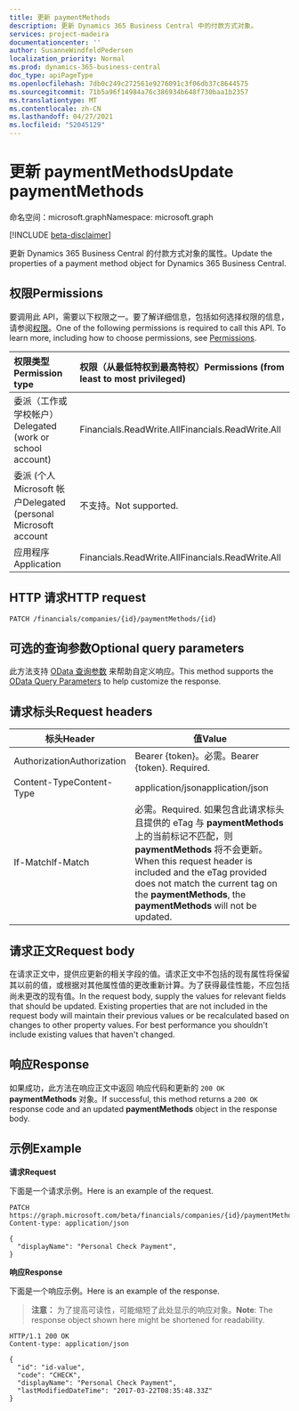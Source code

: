 ```yaml
---
title: 更新 paymentMethods
description: 更新 Dynamics 365 Business Central 中的付款方式对象。
services: project-madeira
documentationcenter: ''
author: SusanneWindfeldPedersen
localization_priority: Normal
ms.prod: dynamics-365-business-central
doc_type: apiPageType
ms.openlocfilehash: 7db0c249c272561e9276091c3f06db37c8644575
ms.sourcegitcommit: 71b5a96f14984a76c386934b648f730baa1b2357
ms.translationtype: MT
ms.contentlocale: zh-CN
ms.lasthandoff: 04/27/2021
ms.locfileid: "52045129"
---
```

# <a name="update-paymentmethods"></a><span data-ttu-id="7aa96-103">更新 paymentMethods</span><span class="sxs-lookup"><span data-stu-id="7aa96-103">Update paymentMethods</span></span>

<span data-ttu-id="7aa96-104">命名空间：microsoft.graph</span><span class="sxs-lookup"><span data-stu-id="7aa96-104">Namespace: microsoft.graph</span></span>

[!INCLUDE [beta-disclaimer](../../includes/beta-disclaimer.md)]

<span data-ttu-id="7aa96-105">更新 Dynamics 365 Business Central 的付款方式对象的属性。</span><span class="sxs-lookup"><span data-stu-id="7aa96-105">Update the properties of a payment method object for Dynamics 365 Business Central.</span></span>

## <a name="permissions"></a><span data-ttu-id="7aa96-106">权限</span><span class="sxs-lookup"><span data-stu-id="7aa96-106">Permissions</span></span>
<span data-ttu-id="7aa96-p101">要调用此 API，需要以下权限之一。要了解详细信息，包括如何选择权限的信息，请参阅[权限](/graph/permissions-reference)。</span><span class="sxs-lookup"><span data-stu-id="7aa96-p101">One of the following permissions is required to call this API. To learn more, including how to choose permissions, see [Permissions](/graph/permissions-reference).</span></span>

|<span data-ttu-id="7aa96-109">权限类型</span><span class="sxs-lookup"><span data-stu-id="7aa96-109">Permission type</span></span> |<span data-ttu-id="7aa96-110">权限（从最低特权到最高特权）</span><span class="sxs-lookup"><span data-stu-id="7aa96-110">Permissions (from least to most privileged)</span></span>|
|:---------------|:------------------------------------------|
|<span data-ttu-id="7aa96-111">委派（工作或学校帐户）</span><span class="sxs-lookup"><span data-stu-id="7aa96-111">Delegated (work or school account)</span></span>|<span data-ttu-id="7aa96-112">Financials.ReadWrite.All</span><span class="sxs-lookup"><span data-stu-id="7aa96-112">Financials.ReadWrite.All</span></span> |
|<span data-ttu-id="7aa96-113">委派 (个人 Microsoft 帐户</span><span class="sxs-lookup"><span data-stu-id="7aa96-113">Delegated (personal Microsoft account</span></span>|<span data-ttu-id="7aa96-114">不支持。</span><span class="sxs-lookup"><span data-stu-id="7aa96-114">Not supported.</span></span>|
|<span data-ttu-id="7aa96-115">应用程序</span><span class="sxs-lookup"><span data-stu-id="7aa96-115">Application</span></span>|<span data-ttu-id="7aa96-116">Financials.ReadWrite.All</span><span class="sxs-lookup"><span data-stu-id="7aa96-116">Financials.ReadWrite.All</span></span>|

## <a name="http-request"></a><span data-ttu-id="7aa96-117">HTTP 请求</span><span class="sxs-lookup"><span data-stu-id="7aa96-117">HTTP request</span></span>
```
PATCH /financials/companies/{id}/paymentMethods/{id}
```

## <a name="optional-query-parameters"></a><span data-ttu-id="7aa96-118">可选的查询参数</span><span class="sxs-lookup"><span data-stu-id="7aa96-118">Optional query parameters</span></span>
<span data-ttu-id="7aa96-119">此方法支持 [OData 查询参数](/graph/query-parameters) 来帮助自定义响应。</span><span class="sxs-lookup"><span data-stu-id="7aa96-119">This method supports the [OData Query Parameters](/graph/query-parameters) to help customize the response.</span></span>

## <a name="request-headers"></a><span data-ttu-id="7aa96-120">请求标头</span><span class="sxs-lookup"><span data-stu-id="7aa96-120">Request headers</span></span>
|<span data-ttu-id="7aa96-121">标头</span><span class="sxs-lookup"><span data-stu-id="7aa96-121">Header</span></span>        |<span data-ttu-id="7aa96-122">值</span><span class="sxs-lookup"><span data-stu-id="7aa96-122">Value</span></span>                     |
|--------------|--------------------------|
|<span data-ttu-id="7aa96-123">Authorization</span><span class="sxs-lookup"><span data-stu-id="7aa96-123">Authorization</span></span> |<span data-ttu-id="7aa96-p102">Bearer {token}。必需。</span><span class="sxs-lookup"><span data-stu-id="7aa96-p102">Bearer {token}. Required.</span></span> |
|<span data-ttu-id="7aa96-126">Content-Type</span><span class="sxs-lookup"><span data-stu-id="7aa96-126">Content-Type</span></span>  |<span data-ttu-id="7aa96-127">application/json</span><span class="sxs-lookup"><span data-stu-id="7aa96-127">application/json</span></span>          |
|<span data-ttu-id="7aa96-128">If-Match</span><span class="sxs-lookup"><span data-stu-id="7aa96-128">If-Match</span></span>      |<span data-ttu-id="7aa96-129">必需。</span><span class="sxs-lookup"><span data-stu-id="7aa96-129">Required.</span></span> <span data-ttu-id="7aa96-130">如果包含此请求标头且提供的 eTag 与 **paymentMethods** 上的当前标记不匹配，则 **paymentMethods** 将不会更新。</span><span class="sxs-lookup"><span data-stu-id="7aa96-130">When this request header is included and the eTag provided does not match the current tag on the **paymentMethods**, the **paymentMethods** will not be updated.</span></span> |

## <a name="request-body"></a><span data-ttu-id="7aa96-131">请求正文</span><span class="sxs-lookup"><span data-stu-id="7aa96-131">Request body</span></span>
<span data-ttu-id="7aa96-p104">在请求正文中，提供应更新的相关字段的值。请求正文中不包括的现有属性将保留其以前的值，或根据对其他属性值的更改重新计算。为了获得最佳性能，不应包括尚未更改的现有值。</span><span class="sxs-lookup"><span data-stu-id="7aa96-p104">In the request body, supply the values for relevant fields that should be updated. Existing properties that are not included in the request body will maintain their previous values or be recalculated based on changes to other property values. For best performance you shouldn't include existing values that haven't changed.</span></span>

## <a name="response"></a><span data-ttu-id="7aa96-135">响应</span><span class="sxs-lookup"><span data-stu-id="7aa96-135">Response</span></span>
<span data-ttu-id="7aa96-136">如果成功，此方法在响应正文中返回 响应代码和更新的 `200 OK` **paymentMethods** 对象。</span><span class="sxs-lookup"><span data-stu-id="7aa96-136">If successful, this method returns a `200 OK` response code and an updated **paymentMethods** object in the response body.</span></span>

## <a name="example"></a><span data-ttu-id="7aa96-137">示例</span><span class="sxs-lookup"><span data-stu-id="7aa96-137">Example</span></span>

<span data-ttu-id="7aa96-138">**请求**</span><span class="sxs-lookup"><span data-stu-id="7aa96-138">**Request**</span></span>

<span data-ttu-id="7aa96-139">下面是一个请求示例。</span><span class="sxs-lookup"><span data-stu-id="7aa96-139">Here is an example of the request.</span></span>
```http
PATCH https://graph.microsoft.com/beta/financials/companies/{id}/paymentMethods/{id}
Content-type: application/json

{
  "displayName": "Personal Check Payment",
}
```

<span data-ttu-id="7aa96-140">**响应**</span><span class="sxs-lookup"><span data-stu-id="7aa96-140">**Response**</span></span>

<span data-ttu-id="7aa96-141">下面是一个响应示例。</span><span class="sxs-lookup"><span data-stu-id="7aa96-141">Here is an example of the response.</span></span> 

> <span data-ttu-id="7aa96-142">**注意：** 为了提高可读性，可能缩短了此处显示的响应对象。</span><span class="sxs-lookup"><span data-stu-id="7aa96-142">**Note**: The response object shown here might be shortened for readability.</span></span>

```http
HTTP/1.1 200 OK
Content-type: application/json

{
  "id": "id-value",
  "code": "CHECK",
  "displayName": "Personal Check Payment",
  "lastModifiedDateTime": "2017-03-22T08:35:48.33Z"
}
```




